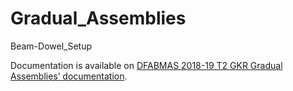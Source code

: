 # Gradual_Assemblies
Beam-Dowel_Setup

Documentation is available on [DFABMAS 2018-19 T2 GKR Gradual Assemblies’ documentation](https://gradual-assemblies.readthedocs.io/en/latest/index.html).
